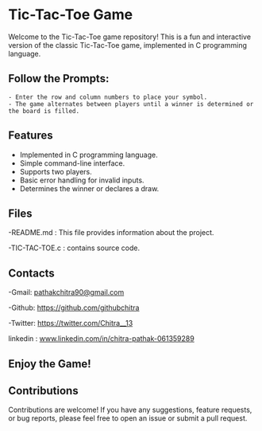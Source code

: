 # Tic-Tac-Toe Game

Welcome to the Tic-Tac-Toe game repository! This is a fun and interactive version of the classic Tic-Tac-Toe game, implemented in C programming language.
    

## **Follow the Prompts:**
    - Enter the row and column numbers to place your symbol.
    - The game alternates between players until a winner is determined or the board is filled.

## Features

- Implemented in C programming language.
- Simple command-line interface.
- Supports two players.
- Basic error handling for invalid inputs.
- Determines the winner or declares a draw.

## Files

-README.md : This file provides information about the project.

-TIC-TAC-TOE.c : contains source code.

## Contacts

-Gmail: pathakchitra90@gmail.com 

-Github: https://github.com/githubchitra

-Twitter: https://twitter.com/Chitra__13

linkedin : www.linkedin.com/in/chitra-pathak-061359289

## **Enjoy the Game!**

## Contributions

Contributions are welcome! If you have any suggestions, feature requests, or bug reports, please feel free to open an issue or submit a pull request.
